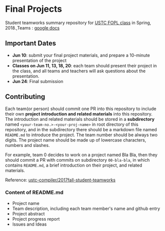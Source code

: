 # Final Projects
Student teamworks summary repository for [USTC FOPL class](http://staff.ustc.edu.cn/~yuzhang/fopl) in Spring, 2018.,Teams : [google docs](https://docs.google.com/spreadsheets/d/17rsFoyGUHId-y5WidnGi4uO4rIDFKNUeVnJU2HwRrjY/edit?usp=sharing)

## Important Dates 

- **Jun 10**: submit your final project materials, and prepare a 10-minute presentation of the project
- **Classes on Jun 11, 13, 18, 20**: each team should present their project in the class, and all teams and teachers will ask questions about the presentation. 
- **Jun 24**: Final submission

## Contributing

Each team(or person) should commit one PR into this repository to include their own **project introduction and related materials** into this repository. The introduction and related materials should be stored in a **subdirectory** named `<your-team-no.>-<your-proj-name>` in root directory of this repository, and in the subdirectory there should be a markdown file named `README.md`  to introduce the project. The team number should be always two digits. The project name should be made up of lowercase characters, numbers and slashes.

For example, team 0 decides to work on a project named Bla Bla, then they should commit a PR with commits on subdirectory `00-bla-bla`, in which contains `README.md`, a brief introduction on their project, and related materials.

Reference: [ustc-compiler/2017fall-student-teamworks](https://github.com/ustc-compiler/2017fall-student-teamworks) 

### Content of README.md

- Project name 
- Team description, including each team member's name and github entry
- Project abstract
- Project progress report
- Issues and Ideas
